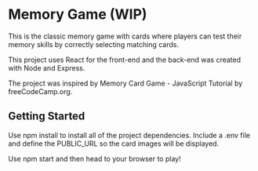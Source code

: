 # Memory Game (WIP)

This is the classic memory game with cards where players can test their memory skills by correctly selecting matching cards. 

This project uses React for the front-end and the back-end was created with Node and Express. 

The project was inspired by Memory Card Game - JavaScript Tutorial by freeCodeCamp.org.

## Getting Started
Use npm install to install all of the project dependencies. Include a .env file and define the PUBLIC_URL so the card images will be displayed. 

Use npm start and then head to your browser to play! 